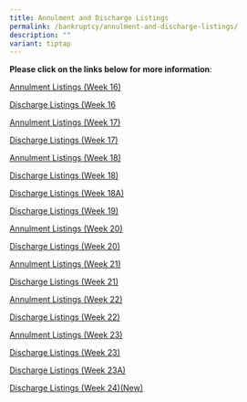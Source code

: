 ```yaml
---
title: Annulment and Discharge Listings
permalink: /bankruptcy/annulment-and-discharge-listings/
description: ""
variant: tiptap
---
```

<p><strong>Please click on the links below for more information</strong>:</p>
<p></p>
<p><a href="/files/Annulment &amp; Discharge Listings/Annulment_Listings__Week_16_.pdf" rel="noopener nofollow" target="_blank">Annulment Listings (Week 16)</a>
</p>
<p><a href="/files/Annulment &amp; Discharge Listings/Discharge_Listings__Week_16_.pdf" rel="noopener nofollow" target="_blank">Discharge Listings (Week 16</a>
</p>
<p><a href="/files/Annulment &amp; Discharge Listings/Annulment_Listings__Week_17_.pdf" rel="noopener nofollow" target="_blank">Annulment Listings (Week 17)</a>
</p>
<p><a href="/files/Annulment &amp; Discharge Listings/Discharge_Listings__Week_17_.pdf" rel="noopener nofollow" target="_blank">Discharge Listings (Week 17)</a>
</p>
<p><a href="/files/Annulment &amp; Discharge Listings/Annulment_Listings__Week_18_.pdf" rel="noopener nofollow" target="_blank">Annulment Listings (Week 18)</a>
</p>
<p><a href="/files/Annulment &amp; Discharge Listings/Discharge_Listings__Week_18_.pdf" rel="noopener nofollow" target="_blank">Discharge Listings (Week 18)</a>
</p>
<p><a href="/files/Annulment &amp; Discharge Listings/Discharge_Listings__Week_18A_.pdf" rel="noopener nofollow" target="_blank">Discharge Listings (Week 18A)</a>
</p>
<p><a href="/files/Annulment &amp; Discharge Listings/Discharge_Listings__Week_19_.pdf" rel="noopener nofollow" target="_blank">Discharge Listings (Week 19)</a>
</p>
<p><a href="/files/Annulment &amp; Discharge Listings/Annulment_Listings__Week_20_.pdf" rel="noopener nofollow" target="_blank">Annulment Listings (Week 20)</a>
</p>
<p><a href="/files/Annulment &amp; Discharge Listings/Discharge_Listings__Week_20_.pdf" rel="noopener nofollow" target="_blank">Discharge Listings (Week 20)</a>
</p>
<p><a href="/files/Annulment &amp; Discharge Listings/Annulment_Listings__Week_21_.pdf" rel="noopener nofollow" target="_blank">Annulment Listings (Week 21)</a>
</p>
<p><a href="/files/Annulment &amp; Discharge Listings/Discharge_Listings__Week_21_.pdf" rel="noopener nofollow" target="_blank">Discharge Listings (Week 21)</a>
</p>
<p><a href="/files/Annulment &amp; Discharge Listings/Annulment_Listings__Week_22_.pdf" rel="noopener nofollow" target="_blank">Annulment Listings (Week 22)</a>
</p>
<p><a href="/files/Annulment &amp; Discharge Listings/Discharge_Listings__Week_22_.pdf" rel="noopener nofollow" target="_blank">Discharge Listings (Week 22)</a>
</p>
<p><a href="/files/Annulment &amp; Discharge Listings/Annulment_Listings__Week_23_.pdf" rel="noopener nofollow" target="_blank">Annulment Listings (Week 23)</a>
</p>
<p><a href="/files/Annulment &amp; Discharge Listings/Discharge_Listings__Week_23_.pdf" rel="noopener nofollow" target="_blank">Discharge Listings (Week 23)</a>
</p>
<p><a href="/files/Annulment &amp; Discharge Listings/Discharge_Listings__Week_23A_.pdf" rel="noopener nofollow" target="_blank">Discharge Listings (Week 23A)</a>
</p>
<p><a href="/files/Annulment &amp; Discharge Listings/Discharge_Listings__Week_24_.pdf" rel="noopener nofollow" target="_blank">Discharge Listings (Week 24)(New)</a>
</p>
<p></p>